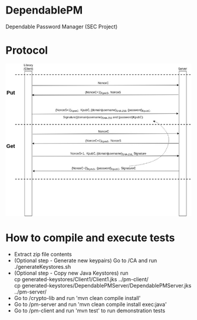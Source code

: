 # DependablePM
Dependable Password Manager (SEC Project)

# Protocol
![Protocol](Protocol.jpg)

# How to compile and execute tests
- Extract zip file contents
- (Optional step - Generate new keypairs) Go to <folder>/CA and run ./generateKeystores.sh
- (Optional step - Copy new Java Keystores) run  
  cp generated-keystores/Client1/Client1.jks ../pm-client/  
  cp generated-keystores/DependablePMServer/DependablePMServer.jks ../pm-server/  
- Go to <folder>/crypto-lib and run 'mvn clean compile install'
- Go to <folder>/pm-server and run 'mvn clean compile install exec:java'
- Go to <folder>/pm-client and run 'mvn test' to run demonstration tests
